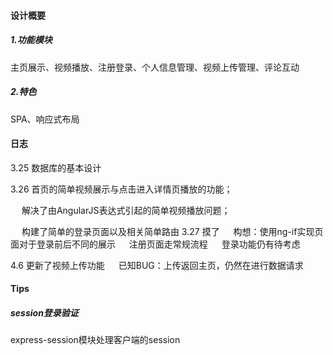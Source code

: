 

#### 设计概要

##### 1.功能模块

主页展示、视频播放、注册登录、个人信息管理、视频上传管理、评论互动

##### 2.特色

SPA、响应式布局



#### 日志

3.25 数据库的基本设计

3.26 首页的简单视频展示与点击进入详情页播放的功能；

​&ensp;&ensp; 解决了由AngularJS表达式引起的简单视频播放问题；

​&ensp;&ensp; 构建了简单的登录页面以及相关简单路由
3.27 摸了
&ensp;&ensp; 构想：使用ng-if实现页面对于登录前后不同的展示
&ensp;&ensp; 注册页面走常规流程
&ensp;&ensp; 登录功能仍有待考虑

4.6 更新了视频上传功能
&ensp;&ensp; 已知BUG：上传返回主页，仍然在进行数据请求



#### Tips

##### session登录验证

express-session模块处理客户端的session